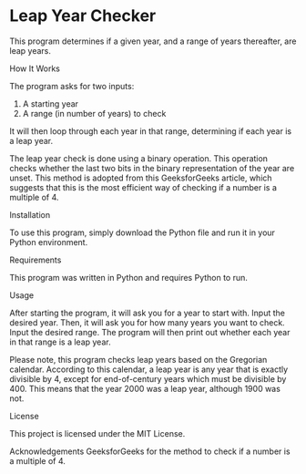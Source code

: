 # Leap Year Checker
This program determines if a given year, and a range of years thereafter, are leap years.

How It Works

The program asks for two inputs:

1) A starting year
2) A range (in number of years) to check

It will then loop through each year in that range, determining if each year is a leap year.

The leap year check is done using a binary operation. This operation checks whether the last two bits in the binary representation of the year are unset. This method is adopted from this GeeksforGeeks article, which suggests that this is the most efficient way of checking if a number is a multiple of 4.

Installation

To use this program, simply download the Python file and run it in your Python environment.

Requirements

This program was written in Python and requires Python to run.

Usage

After starting the program, it will ask you for a year to start with. Input the desired year. Then, it will ask you for how many years you want to check. Input the desired range. The program will then print out whether each year in that range is a leap year.

Please note, this program checks leap years based on the Gregorian calendar. According to this calendar, a leap year is any year that is exactly divisible by 4, except for end-of-century years which must be divisible by 400. This means that the year 2000 was a leap year, although 1900 was not.

License

This project is licensed under the MIT License.

Acknowledgements
GeeksforGeeks for the method to check if a number is a multiple of 4.
